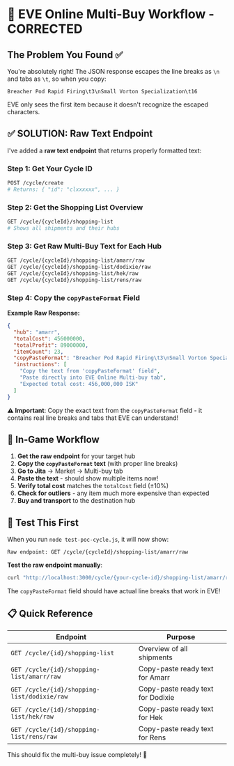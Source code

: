 # 🛒 EVE Online Multi-Buy Workflow - CORRECTED

## The Problem You Found ✅

You're absolutely right! The JSON response escapes the line breaks as `\n` and tabs as `\t`, so when you copy:

```
Breacher Pod Rapid Firing\t3\nSmall Vorton Specialization\t16
```

EVE only sees the first item because it doesn't recognize the escaped characters.

## ✅ SOLUTION: Raw Text Endpoint

I've added a **raw text endpoint** that returns properly formatted text:

### Step 1: Get Your Cycle ID

```bash
POST /cycle/create
# Returns: { "id": "clxxxxxx", ... }
```

### Step 2: Get the Shopping List Overview

```bash
GET /cycle/{cycleId}/shopping-list
# Shows all shipments and their hubs
```

### Step 3: Get Raw Multi-Buy Text for Each Hub

```bash
GET /cycle/{cycleId}/shopping-list/amarr/raw
GET /cycle/{cycleId}/shopping-list/dodixie/raw
GET /cycle/{cycleId}/shopping-list/hek/raw
GET /cycle/{cycleId}/shopping-list/rens/raw
```

### Step 4: Copy the `copyPasteFormat` Field

**Example Raw Response:**

```json
{
  "hub": "amarr",
  "totalCost": 456000000,
  "totalProfit": 89000000,
  "itemCount": 23,
  "copyPasteFormat": "Breacher Pod Rapid Firing\t3\nSmall Vorton Specialization\t16\nSensor Booster II\t1\nOmnidirectional Tracking Enhancer II\t3",
  "instructions": [
    "Copy the text from 'copyPasteFormat' field",
    "Paste directly into EVE Online Multi-buy tab",
    "Expected total cost: 456,000,000 ISK"
  ]
}
```

**⚠️ Important**: Copy the exact text from the `copyPasteFormat` field - it contains real line breaks and tabs that EVE can understand!

## 🎯 In-Game Workflow

1. **Get the raw endpoint** for your target hub
2. **Copy the `copyPasteFormat` text** (with proper line breaks)
3. **Go to Jita** → Market → Multi-buy tab
4. **Paste the text** - should show multiple items now!
5. **Verify total cost** matches the `totalCost` field (±10%)
6. **Check for outliers** - any item much more expensive than expected
7. **Buy and transport** to the destination hub

## 🧪 Test This First

When you run `node test-poc-cycle.js`, it will now show:

```
Raw endpoint: GET /cycle/{cycleId}/shopping-list/amarr/raw
```

**Test the raw endpoint manually**:

```bash
curl "http://localhost:3000/cycle/{your-cycle-id}/shopping-list/amarr/raw"
```

The `copyPasteFormat` field should have actual line breaks that work in EVE!

## 📋 Quick Reference

| Endpoint                                    | Purpose                           |
| ------------------------------------------- | --------------------------------- |
| `GET /cycle/{id}/shopping-list`             | Overview of all shipments         |
| `GET /cycle/{id}/shopping-list/amarr/raw`   | Copy-paste ready text for Amarr   |
| `GET /cycle/{id}/shopping-list/dodixie/raw` | Copy-paste ready text for Dodixie |
| `GET /cycle/{id}/shopping-list/hek/raw`     | Copy-paste ready text for Hek     |
| `GET /cycle/{id}/shopping-list/rens/raw`    | Copy-paste ready text for Rens    |

This should fix the multi-buy issue completely! 🎯
